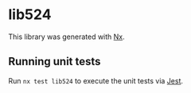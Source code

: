 # lib524

This library was generated with [Nx](https://nx.dev).

## Running unit tests

Run `nx test lib524` to execute the unit tests via [Jest](https://jestjs.io).
